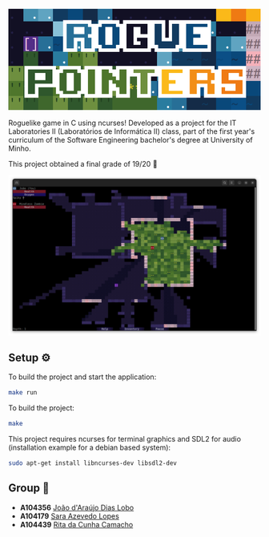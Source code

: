 ![logo](.github/assets/rogue_pointers.png)

Roguelike game in C using ncurses! Developed as a project for the IT Laboratories II (Laboratórios de Informática II) class, part of the first year's curriculum of the Software Engineering bachelor's degree at University of Minho.

This project obtained a final grade of 19/20 💎

![screenshot](.github/assets/screenshot.png)

## Setup  ⚙️

To build the project and start the application:
```bash
make run
```
To build the project:
```bash
make
```

This project requires ncurses for terminal graphics and SDL2 for audio (installation example for a debian based system):

```bash
sudo apt-get install libncurses-dev libsdl2-dev
```

## Group 👥

- **A104356** [João d'Araújo Dias Lobo](https://github.com/joaodiaslobo)
- **A104179** [Sara Azevedo Lopes](https://github.com/Zaninhazevedo)
- **A104439** [Rita da Cunha Camacho](https://github.com/ritacamacho)
